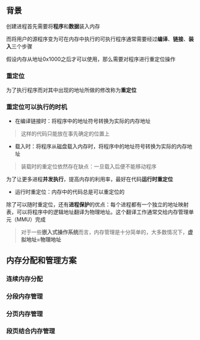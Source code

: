 ## 背景

创建进程首先需要将**程序**和**数据**装入内存

而将用户的源程序变为可在内存中执行的可执行程序通常需要经过**编译**、**链接**、**装入**三个步骤

假设内存从地址0x1000之后才可以使用，那么需要对程序进行重定位操作

### 重定位

为了执行程序而对其中出现的地址所做的修改称为**重定位**

### 重定位可以执行的时机

- 在编译链接时：将程序中的地址符号转换为实际的内存地址

> 这样的代码只能放在事先确定的位置上

- 载入时：将程序从磁盘载入内存时，将程序中的地址符号转换为实际的内存地址

> 装载时的重定位依然存在缺点：一旦载入后便不能移动程序

为了让更多进程**并发执行**，提高内存的利用率，最好在代码**运行时重定位**

- 运行时重定位：内存中的代码总是可以重定位的

除了可以随时重定位，还有**进程保护**的优点：每个进程都有一个独立的地址映射表，可以将程序中的逻辑地址翻译为物理地址。这个翻译工作通常交给内存管理单元（MMU）完成

> 对于一些**嵌入式操作系统**而言，内存管理是十分简单的，大多数情况下，**虚拟地址=物理地址**

## 内存分配和管理方案

### 连续内存分配

### 分段内存管理

### 分页内存管理

### 段页结合内存管理